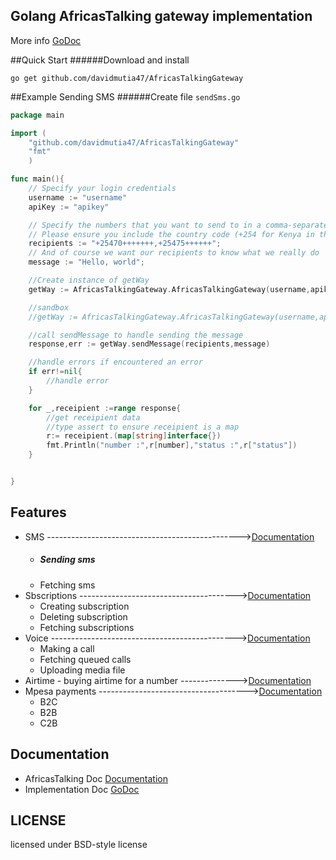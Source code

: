 ## Golang AfricasTalking gateway implementation

More info [GoDoc](http://godoc.org/github.com/davidmutia47/AfricasTalkingGateway)

##Quick Start
######Download and install

    go get github.com/davidmutia47/AfricasTalkingGateway

##Example Sending SMS
######Create file `sendSms.go`
```go
package main

import (
	"github.com/davidmutia47/AfricasTalkingGateway"
	"fmt"
	)

func main(){
    // Specify your login credentials
    username := "username"
    apiKey := "apikey"

    // Specify the numbers that you want to send to in a comma-separated list
    // Please ensure you include the country code (+254 for Kenya in this case)
    recipients := "+25470+++++++,+25475++++++";
    // And of course we want our recipients to know what we really do
    message := "Hello, world";

    //Create instance of getWay
    getWay := AfricasTalkingGateway.AfricasTalkingGateway(username,apikey)

    //sandbox
    //getWay := AfricasTalkingGateway.AfricasTalkingGateway(username,apikey,"sandbox")

    //call sendMessage to handle sending the message
    response,err := getWay.sendMessage(recipients,message)

    //handle errors if encountered an error
    if err!=nil{
    	//handle error
    }

    for _,receipient :=range response{
    	//get receipient data
    	//type assert to ensure receipient is a map
    	r:= receipient.(map[string]interface{})
    	fmt.Println("number :",r[number],"status :",r["status"])
    }


}
```


## Features

* SMS ------------------------------------------------>[Documentation](http://docs.africastalking.com/sms)
    *   ##### Sending sms
    *   Fetching sms 
* Sbscriptions --------------------------------------->[Documentation](http://docs.africastalking.com/subscriptions)
    *   Creating subscription
    *   Deleting subscription
    *   Fetching  subscriptions 
* Voice ---------------------------------------------->[Documentation](http://docs.africastalking.com/voice)
    *   Making a call
    *   Fetching queued calls
    *   Uploading media file
* Airtime - buying airtime for a number -------------->[Documentation](http://docs.africastalking.com/airtime)
* Mpesa payments ------------------------------------->[Documentation](http://docs.africastalking.com/payments)
    *   B2C
    *   B2B
    *   C2B

## Documentation

* AfricasTalking Doc [Documentation](http://docs.africastalking.com)
* Implementation Doc [GoDoc](http://godoc.org/github.com/davidmutia47/AfricasTalkingGateway)

## LICENSE

licensed under BSD-style license


